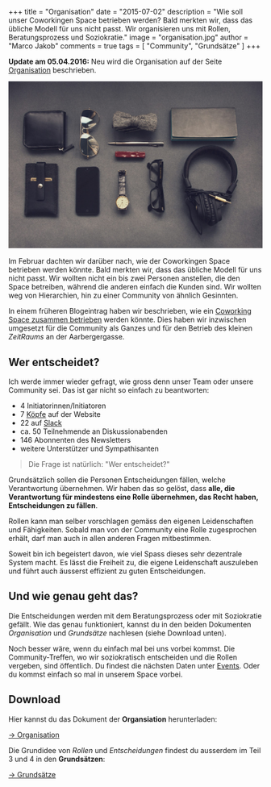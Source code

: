 +++
title = "Organisation"
date = "2015-07-02"
description = "Wie soll unser Coworkingen Space betrieben werden? Bald merkten wir, dass das übliche Modell für uns nicht passt. Wir organisieren uns mit Rollen, Beratungsprozess und Soziokratie."
image = "organisation.jpg"
author = "Marco Jakob"
comments = true
tags = [ "Community", "Grundsätze" ]
+++

<div class="alert alert-info"><strong>Update am 05.04.2016:</strong> Neu wird die Organisation auf der Seite <a href="/organisation/">Organisation</a> beschrieben.</div>

![Organisation](organisation.jpg)


Im Februar dachten wir darüber nach, wie der Coworkingen Space betrieben werden könnte. Bald merkten wir, dass das übliche Modell für uns nicht passt. Wir wollten nicht ein bis zwei Personen anstellen, die den Space betreiben, während die anderen einfach die Kunden sind. Wir wollten weg von Hierarchien, hin zu einer Community von ähnlich Gesinnten.

In einem früheren Blogeintrag haben wir beschrieben, wie ein [Coworking Space zusammen betrieben](/blog/coworking-space-zusammen-betreiben/) werden könnte. Dies haben wir inzwischen umgesetzt für die Community als Ganzes und für den Betrieb des kleinen *ZeitRaums* an der Aarbergergasse.


## Wer entscheidet?

Ich werde immer wieder gefragt, wie gross denn unser Team oder unsere Community sei. Das ist gar nicht so einfach zu beantworten: 

* 4 Initiatorinnen/Initiatoren
* 7 [Köpfe](/ueber/) auf der Website
* 22 auf [Slack](/blog/slack/)
* ca. 50 Teilnehmende an Diskussionabenden
* 146 Abonnenten des Newsletters
* weitere Unterstützer und Sympathisanten

> Die Frage ist natürlich: "Wer entscheidet?"

Grundsätzlich sollen die Personen Entscheidungen fällen, welche Verantwortung übernehmen. Wir haben das so gelöst, dass **alle, die Verantwortung für mindestens eine Rolle übernehmen, das Recht haben, Entscheidungen zu fällen**.

Rollen kann man selber vorschlagen gemäss den eigenen Leidenschaften und Fähigkeiten. Sobald man von der Community eine Rolle zugesprochen erhält, darf man auch in allen anderen Fragen mitbestimmen.

Soweit bin ich begeistert davon, wie viel Spass dieses sehr dezentrale System macht. Es lässt die Freiheit zu, die eigene Leidenschaft auszuleben und führt auch äusserst effizient zu guten Entscheidungen.


## Und wie genau geht das?

Die Entscheidungen werden mit dem Beratungsprozess oder mit Soziokratie gefällt. Wie das genau funktioniert, kannst du in den beiden Dokumenten *Organisation* und *Grundsätze* nachlesen (siehe Download unten). 

Noch besser wäre, wenn du einfach mal bei uns vorbei kommst. Die Community-Treffen, wo wir soziokratisch entscheiden und die Rollen vergeben, sind öffentlich. Du findest die nächsten Daten unter [Events](/events/). Oder du kommst einfach so mal in unserem Space vorbei.


## Download

Hier kannst du das Dokument der **Organsiation** herunterladen:

<a href="/organisation/" class="btn btn-mod btn-medium btn-round">&rarr; Organisation</a>


Die Grundidee von *Rollen* und *Entscheidungen* findest du ausserdem im Teil 3 und 4 in den **Grundsätzen**:

<a href="/grundsaetze/" class="btn btn-mod btn-medium btn-round">&rarr; Grundsätze</a>





